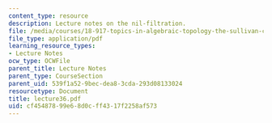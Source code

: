 ```yaml
---
content_type: resource
description: Lecture notes on the nil-filtration.
file: /media/courses/18-917-topics-in-algebraic-topology-the-sullivan-conjecture-fall-2007/cf45487899e68d0cff4317f2258af573_lecture36.pdf
file_type: application/pdf
learning_resource_types:
- Lecture Notes
ocw_type: OCWFile
parent_title: Lecture Notes
parent_type: CourseSection
parent_uid: 539f1a52-9bec-dea8-3cda-293d08133024
resourcetype: Document
title: lecture36.pdf
uid: cf454878-99e6-8d0c-ff43-17f2258af573
---
```

